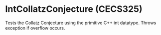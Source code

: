 # IntCollatzConjecture (CECS325)
Tests the Collatz Conjecture using the primitive C++ int datatype. Throws exception if overflow occurs.
